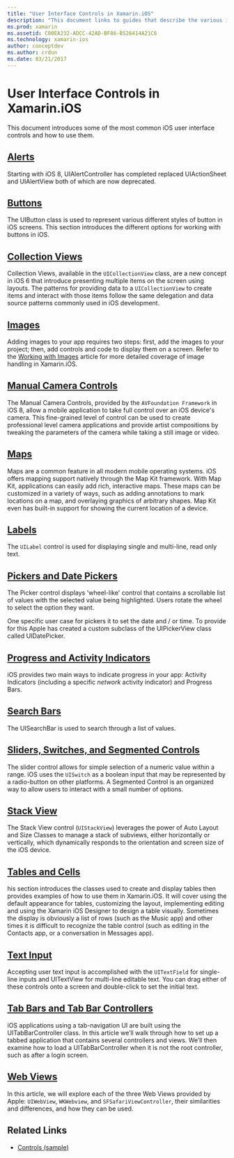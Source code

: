 ```yaml
---
title: "User Interface Controls in Xamarin.iOS"
description: "This document links to guides that describe the various iOS user interface controls available to Xamarin.iOS developers. Linked content discusses alerts, buttons, collection views, images, manual camera controls, maps, labels, pickers, date pickers, and more."
ms.prod: xamarin
ms.assetid: C00EA232-ADCC-42AD-BF86-B526414A21C6
ms.technology: xamarin-ios
author: conceptdev
ms.author: crdun
ms.date: 03/21/2017
---
```


# User Interface Controls in Xamarin.iOS

This document introduces some of the most common iOS user interface controls and how to use them.

## [Alerts](alerts.md)

Starting with iOS 8, UIAlertController has completed replaced UIActionSheet and UIAlertView both of which are now deprecated.

## [Buttons](buttons.md)

The UIButton class is used to represent various different styles of button in iOS screens. This section introduces the different options for working with buttons in iOS.

## [Collection Views](uicollectionview.md)

Collection Views, available in the `UICollectionView` class, are a
new concept in iOS 6 that introduce presenting multiple items on the screen using layouts. The patterns for providing data to a `UICollectionView` to create items and interact with those items follow the same delegation and data source patterns commonly used in iOS
development.

## [Images](image.md)

Adding images to your app requires two steps: first, add the images to your project; then, add controls and code to display them on a screen. Refer to the [Working with Images](~/ios/app-fundamentals/images-icons/index.md) article for more detailed coverage of image handling in Xamarin.iOS.

## [Manual Camera Controls](intro-to-manual-camera-controls.md)

The Manual Camera Controls, provided by the `AVFoundation Framework` in iOS 8, allow a mobile application to take full control over an iOS device's camera. This fine-grained level of control can be used to create professional level camera applications and provide artist compositions by tweaking the parameters of the camera while taking a still image or video.

## [Maps](ios-maps/index.md)

Maps are a common feature in all modern mobile operating systems. iOS offers mapping support natively through the Map Kit framework. With Map Kit, applications can easily add rich, interactive maps. These maps can be customized in a variety of ways, such as adding annotations to mark locations on a map, and overlaying graphics of arbitrary shapes. Map Kit even has built-in support for showing the current location of a device.

## [Labels](labels.md)

The `UILabel` control is used for displaying single and multi-line, read only text.

## [Pickers and Date Pickers](picker.md)

The Picker control displays 'wheel-like' control that contains a scrollable list of values with the selected value being highlighted. Users rotate the wheel to select the option they want.

One specific user case for pickers it to set the date and / or time. To provide for this Apple has created a custom subclass of the UIPickerView class called UIDatePicker.

## [Progress and Activity Indicators](progress-activity-indicator.md)

iOS provides two main ways to  indicate progress in your app: Activity Indicators (including a specific _network_ activity indicator) and Progress Bars.

## [Search Bars](searchbar.md)

The UISearchBar is used to search through a list of values. 

## [Sliders, Switches, and Segmented Controls](slider-switch-segmented-controls.md)

The slider control allows for simple selection of a numeric value within a range. iOS uses the `UISwitch` as a boolean input that may be represented by a radio-button on other platforms. A Segmented Control is an organized way to allow users to interact with a small number of options.

## [Stack View](uistackview.md)

The Stack View control (`UIStackView`) leverages the power of Auto Layout and Size Classes to manage a stack of subviews, either horizontally or vertically, which dynamically responds to the orientation and screen size of the iOS device.

## [Tables and Cells](tables/index.md)

his section introduces the classes used to create and display tables then provides examples of how to use them in Xamarin.iOS. It will cover using the default appearance for tables, customizing the layout, implementing editing and using the Xamarin iOS Designer to design a table visually. Sometimes the display is obviously a list of rows (such as the Music app) and other times it is difficult to recognize the table control (such as editing in the Contacts app, or a conversation in Messages app).

## [Text Input](text-input.md)

Accepting user text input is accomplished with the `UITextField` for single-line inputs and UITextView for multi-line editable text. You can drag either of these controls onto a screen and double-click to set the initial text.

## [Tab Bars and Tab Bar Controllers](creating-tabbed-applications.md)

iOS applications using a tab-navigation UI are built using the UITabBarController class. In this article we’ll walk through how to set up a tabbed application that contains several controllers and views. We’ll then examine how to load a UITabBarController when it is not the root controller, such as after a login screen.

## [Web Views](uiwebview.md)

In this article, we will explore each of the three Web Views provided by Apple: `UIWebView`, `WKWebview`, and `SFSafariViewController`, their similarities and differences, and how they can be used.

## Related Links

- [Controls (sample)](https://docs.microsoft.com/samples/xamarin/ios-samples/controls)
